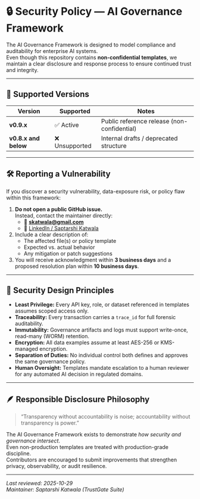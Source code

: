 # 🔒 Security Policy — AI Governance Framework

The AI Governance Framework is designed to model compliance and auditability for enterprise AI systems.  
Even though this repository contains **non-confidential templates**, we maintain a clear disclosure and response process to ensure continued trust and integrity.

---

## 🧭 Supported Versions

| Version | Supported | Notes |
|----------|------------|-------|
| **v0.9.x** | ✅ Active | Public reference release (non-confidential) |
| **v0.8.x and below** | ❌ Unsupported | Internal drafts / deprecated structure |

---

## 🛠️ Reporting a Vulnerability

If you discover a security vulnerability, data-exposure risk, or policy flaw within this framework:

1. **Do not open a public GitHub issue.**  
   Instead, contact the maintainer directly:
   - 📧 **skatwala@gmail.com**
   - 🔗 [LinkedIn / Saptarshi Katwala](https://www.linkedin.com/in/saptarshi-katwala/)
2. Include a clear description of:
   - The affected file(s) or policy template
   - Expected vs. actual behavior
   - Any mitigation or patch suggestions
3. You will receive acknowledgment within **3 business days** and a proposed resolution plan within **10 business days**.

---

## 🧩 Security Design Principles

- **Least Privilege:** Every API key, role, or dataset referenced in templates assumes scoped access only.  
- **Traceability:** Every transaction carries a `trace_id` for full forensic auditability.  
- **Immutability:** Governance artifacts and logs must support write-once, read-many (WORM) retention.  
- **Encryption:** All data examples assume at least AES-256 or KMS-managed encryption.  
- **Separation of Duties:** No individual control both defines and approves the same governance policy.  
- **Human Oversight:** Templates mandate escalation to a human reviewer for any automated AI decision in regulated domains.

---

## 🪶 Responsible Disclosure Philosophy

> “Transparency without accountability is noise; accountability without transparency is power.”

The AI Governance Framework exists to demonstrate *how security and governance intersect*.  
Even non-production templates are treated with production-grade discipline.  
Contributors are encouraged to submit improvements that strengthen privacy, observability, or audit resilience.

---

_Last reviewed: 2025-10-29_  
_Maintainer: Saptarshi Katwala (TrustGate Suite)_
